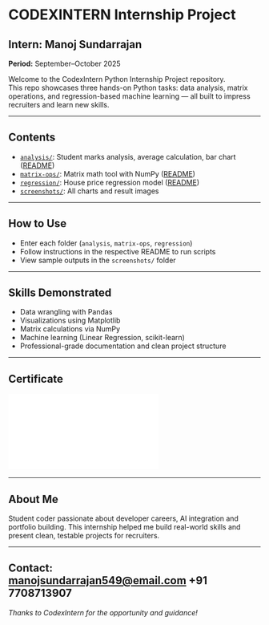 # CODEXINTERN Internship Project

## Intern: Manoj Sundarrajan  
**Period:** September–October 2025

Welcome to the CodexIntern Python Internship Project repository.  
This repo showcases three hands-on Python tasks: data analysis, matrix operations, and regression-based machine learning — all built to impress recruiters and learn new skills.

---

## Contents

- [`analysis/`](analysis/): Student marks analysis, average calculation, bar chart ([README](analysis/README.md))
- [`matrix-ops/`](matrix-ops/): Matrix math tool with NumPy ([README](matrix-ops/README.md))
- [`regression/`](regression/): House price regression model ([README](regression/README.md))
- [`screenshots/`](screenshots/): All charts and result images

---

## How to Use

- Enter each folder (`analysis`, `matrix-ops`, `regression`)
- Follow instructions in the respective README to run scripts
- View sample outputs in the `screenshots/` folder

---

## Skills Demonstrated

- Data wrangling with Pandas
- Visualizations using Matplotlib
- Matrix calculations via NumPy
- Machine learning (Linear Regression, scikit-learn)
- Professional-grade documentation and clean project structure

---

## Certificate

![Internship offer letter](Manoj-offerletter.pdf)

---

## About Me

Student coder passionate about developer careers, AI integration and portfolio building. This internship helped me build real-world skills and present clean, testable projects for recruiters.

---

**Contact:**  
manojsundarrajan549@email.com
+91 7708713907
---

*Thanks to CodexIntern for the opportunity and guidance!*
